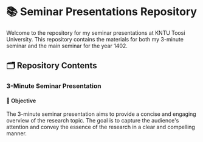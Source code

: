 # 📚 Seminar Presentations Repository

Welcome to the repository for my seminar presentations at KNTU Toosi University. This repository contains the materials for both my 3-minute seminar and the main seminar for the year 1402.


## 🗂️ Repository Contents

### 3-Minute Seminar Presentation

#### 🎯 Objective
The 3-minute seminar presentation aims to provide a concise and engaging overview of the research topic. The goal is to capture the audience's attention and convey the essence of the research in a clear and compelling manner.
